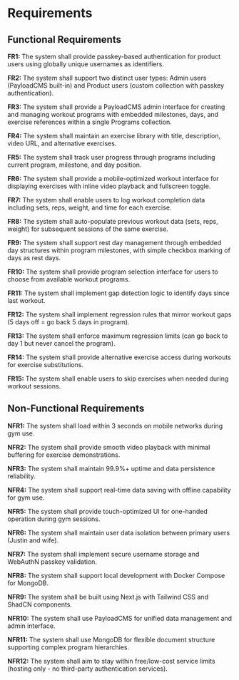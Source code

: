 # Requirements

## Functional Requirements

**FR1:** The system shall provide passkey-based authentication for product users using globally unique usernames as identifiers.

**FR2:** The system shall support two distinct user types: Admin users (PayloadCMS built-in) and Product users (custom collection with passkey authentication).

**FR3:** The system shall provide a PayloadCMS admin interface for creating and managing workout programs with embedded milestones, days, and exercise references within a single Programs collection.

**FR4:** The system shall maintain an exercise library with title, description, video URL, and alternative exercises.

**FR5:** The system shall track user progress through programs including current program, milestone, and day position.

**FR6:** The system shall provide a mobile-optimized workout interface for displaying exercises with inline video playback and fullscreen toggle.

**FR7:** The system shall enable users to log workout completion data including sets, reps, weight, and time for each exercise.

**FR8:** The system shall auto-populate previous workout data (sets, reps, weight) for subsequent sessions of the same exercise.

**FR9:** The system shall support rest day management through embedded day structures within program milestones, with simple checkbox marking of days as rest days.

**FR10:** The system shall provide program selection interface for users to choose from available workout programs.

**FR11:** The system shall implement gap detection logic to identify days since last workout.

**FR12:** The system shall implement regression rules that mirror workout gaps (5 days off = go back 5 days in program).

**FR13:** The system shall enforce maximum regression limits (can go back to day 1 but never cancel the program).

**FR14:** The system shall provide alternative exercise access during workouts for exercise substitutions.

**FR15:** The system shall enable users to skip exercises when needed during workout sessions.

## Non-Functional Requirements

**NFR1:** The system shall load within 3 seconds on mobile networks during gym use.

**NFR2:** The system shall provide smooth video playback with minimal buffering for exercise demonstrations.

**NFR3:** The system shall maintain 99.9%+ uptime and data persistence reliability.

**NFR4:** The system shall support real-time data saving with offline capability for gym use.

**NFR5:** The system shall provide touch-optimized UI for one-handed operation during gym sessions.

**NFR6:** The system shall maintain user data isolation between primary users (Justin and wife).

**NFR7:** The system shall implement secure username storage and WebAuthN passkey validation.

**NFR8:** The system shall support local development with Docker Compose for MongoDB.

**NFR9:** The system shall be built using Next.js with Tailwind CSS and ShadCN components.

**NFR10:** The system shall use PayloadCMS for unified data management and admin interface.

**NFR11:** The system shall use MongoDB for flexible document structure supporting complex program hierarchies.

**NFR12:** The system shall aim to stay within free/low-cost service limits (hosting only - no third-party authentication services).
